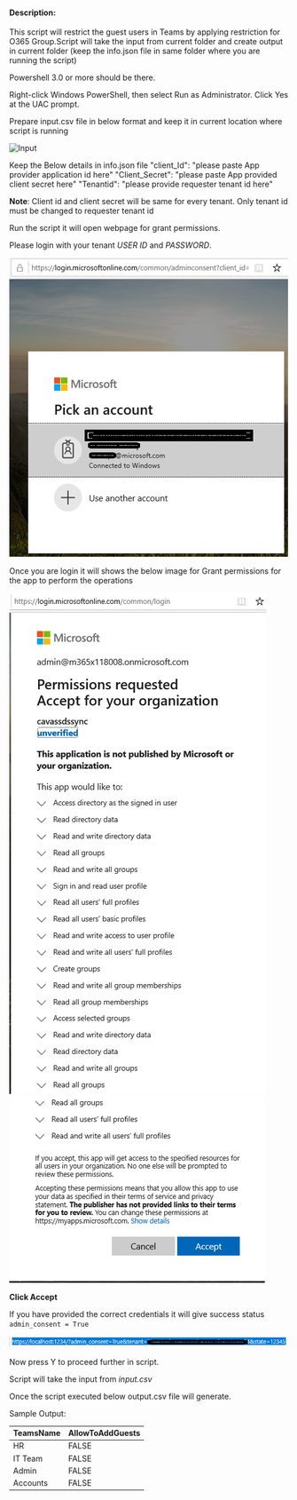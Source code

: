 #### Description:

This script will restrict the guest users in Teams by applying restriction for O365 Group.Script will take the input from current folder and create output in current folder (keep the info.json file in same folder where you are running the script)

Powershell 3.0 or more should be there.

Right-click Windows PowerShell, then select Run as Administrator. Click Yes at the UAC prompt.

Prepare input.csv file in below format and keep it in current location where script is running 

![Input]()

  Keep the Below details in info.json file
            "client_Id":  "please paste App provider application id here"
            "Client_Secret":  "please paste App provided client secret here"
            "Tenantid":  "please provide requester tenant id here"


**Note**: Client id and client secret will be same for every tenant. Only tenant id must be changed to requester tenant id

Run the script it will open webpage for grant permissions.

Please login with your tenant _USER ID_ and _PASSWORD_.

![Signin](https://github.com/Geetha63/MS-Teams-Scripts/blob/master/Images/Siginin.png)

Once you are login it will shows the below image for Grant permissions for the app to perform the operations

![GrantPermission](https://github.com/Geetha63/MS-Teams-Scripts/blob/master/Images/GrantPermissions.png)
![GrantPermission](https://github.com/Geetha63/MS-Teams-Scripts/blob/master/Images/GrantPermissions2.png)

**Click Accept**

If you have provided the correct credentials it will give success status `admin_consent = True`

![Admin Consent](https://github.com/Geetha63/MS-Teams-Scripts/blob/master/Images/AdminConsent.png)

Now press Y to proceed further in script.

Script will take the input from _input.csv_

Once the script executed below output.csv file will generate.

Sample Output:

|TeamsName	| AllowToAddGuests |
|-----------|------------------|
|HR	        | FALSE            |
|IT Team	| FALSE            |
|Admin      | FALSE            |
|Accounts   | FALSE            |
